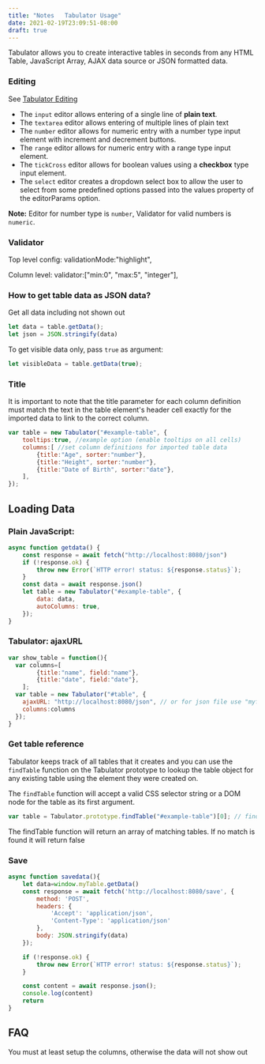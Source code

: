```yaml
---
title: "Notes   Tabulator Usage"
date: 2021-02-19T23:09:51-08:00
draft: true
---
```

Tabulator allows you to create interactive tables in seconds from any HTML Table, JavaScript Array,
AJAX data source or JSON formatted data.

### Editing
See [Tabulator Editing](http://tabulator.info/docs/4.9/edit)
* The `input` editor allows entering of a single line of **plain text**.
* The `textarea` editor allows entering of multiple lines of plain text
* The `number` editor allows for numeric entry with a number type input element with increment and decrement buttons.
* The `range` editor allows for numeric entry with a range type input element.
* The `tickCross` editor allows for boolean values using a **checkbox** type input element.
* The `select` editor creates a dropdown select box to allow the user to select from some predefined options passed into the values property of the editorParams option.

**Note:**
Editor for number type is `number`, Validator for valid numbers is `numeric`.

### Validator
Top level config:
validationMode:"highlight",

Column level:
validator:["min:0", "max:5", "integer"],

### How to get table data as JSON data?
Get all data including not shown out
```javascript
let data = table.getData();
let json = JSON.stringify(data)
```

To get visible data only, pass `true` as argument:
```javascript
let visibleData = table.getData(true);
```

### Title
It is important to note that the title parameter for each column definition must match the text in the table element's 
header cell exactly for the imported data to link to the correct column.
```javascript
var table = new Tabulator("#example-table", {
    tooltips:true, //example option (enable tooltips on all cells)
    columns:[ //set column definitions for imported table data
        {title:"Age", sorter:"number"},
        {title:"Height", sorter:"number"},
        {title:"Date of Birth", sorter:"date"},
    ],
});
```

## Loading Data
### Plain JavaScript:
```javascript
async function getdata() {
    const response = await fetch("http://localhost:8080/json")
    if (!response.ok) {
        throw new Error(`HTTP error! status: ${response.status}`);
    }
    const data = await response.json()
    let table = new Tabulator("#example-table", {
        data: data,
        autoColumns: true,
    });
}
```

### Tabulator: ajaxURL

```javascript
var show_table = function(){
  var columns=[
        {title:"name", field:"name"},
        {title:"date", field:"date"},
    ];
  var table = new Tabulator("#table", {
    ajaxURL: "http://localhost:8080/json", // or for json file use "myfile.json"
    columns:columns
  });
}
```

### Get table reference
Tabulator keeps track of all tables that it creates and you can use the `findTable` function on the Tabulator prototype 
to lookup the table object for any existing table using the element they were created on.

The `findTable` function will accept a valid CSS selector string or a DOM node for the table as its first argument.
```javascript
var table = Tabulator.prototype.findTable("#example-table")[0]; // find table object for table with id of example-table
```
The findTable function will return an array of matching tables. If no match is found it will return false

### Save
```javascript
async function savedata(){
    let data=window.myTable.getData()
    const response = await fetch('http://localhost:8080/save', {
        method: 'POST',
        headers: {
            'Accept': 'application/json',
            'Content-Type': 'application/json'
        },
        body: JSON.stringify(data)
    });

    if (!response.ok) {
        throw new Error(`HTTP error! status: ${response.status}`);
    }

    const content = await response.json();
    console.log(content)
    return
}
```

## FAQ
You must at least setup the columns, otherwise the data will not show out